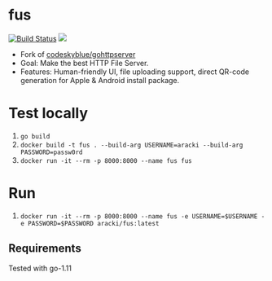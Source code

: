 # fus

[![Build Status](https://travis-ci.org/Aracki/fus.svg?branch=master)](https://travis-ci.org/Aracki/fus)
[![](https://images.microbadger.com/badges/image/aracki/fus.svg)](https://microbadger.com/images/aracki/fus "Get your own image badge on microbadger.com")

- Fork of [codeskyblue/gohttpserver](https://github.com/codeskyblue/gohttpserver/)
- Goal: Make the best HTTP File Server.
- Features: Human-friendly UI, file uploading support, direct QR-code generation for Apple & Android install package.

# Test locally
1. `go build`
2. `docker build -t fus . --build-arg USERNAME=aracki --build-arg PASSWORD=passw0rd`
3. `docker run -it --rm -p 8000:8000 --name fus fus`

# Run
1. `docker run -it --rm -p 8000:8000 --name fus -e USERNAME=$USERNAME -e PASSWORD=$PASSWORD aracki/fus:latest`

## Requirements
Tested with go-1.11
